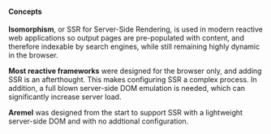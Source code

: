 #### Concepts

**Isomorphism**, or SSR for Server-Side Rendering, is used in modern reactive web applications so output pages are pre-populated with content, and therefore indexable by search engines, while still remaining highly dynamic in the browser.

**Most reactive frameworks** were designed for the browser only, and adding SSR is an afterthought. This makes configuring SSR a complex process. In addition, a full blown server-side DOM emulation is needed, which can significantly increase server load.

**Aremel** was designed from the start to support SSR with a lightweight server-side DOM and with no addtional configuration.
